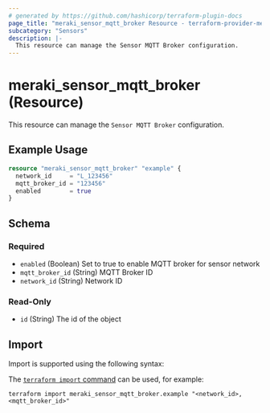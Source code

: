 ```yaml
---
# generated by https://github.com/hashicorp/terraform-plugin-docs
page_title: "meraki_sensor_mqtt_broker Resource - terraform-provider-meraki"
subcategory: "Sensors"
description: |-
  This resource can manage the Sensor MQTT Broker configuration.
---
```


# meraki_sensor_mqtt_broker (Resource)

This resource can manage the `Sensor MQTT Broker` configuration.

## Example Usage

```terraform
resource "meraki_sensor_mqtt_broker" "example" {
  network_id     = "L_123456"
  mqtt_broker_id = "123456"
  enabled        = true
}
```

<!-- schema generated by tfplugindocs -->
## Schema

### Required

- `enabled` (Boolean) Set to true to enable MQTT broker for sensor network
- `mqtt_broker_id` (String) MQTT Broker ID
- `network_id` (String) Network ID

### Read-Only

- `id` (String) The id of the object

## Import

Import is supported using the following syntax:

The [`terraform import` command](https://developer.hashicorp.com/terraform/cli/commands/import) can be used, for example:

```shell
terraform import meraki_sensor_mqtt_broker.example "<network_id>,<mqtt_broker_id>"
```
